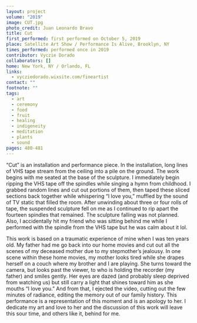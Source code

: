 ```yaml
---
layout: project
volume: "2019"
image: CUT.jpg
photo_credit: Juan Leonardo Bravo
title: Cut
first_performed: first performed on October 5, 2019
place: Satellite Art Show / Performance Is Alive, Brooklyn, NY
times_performed: performed once in 2019
contributor: Vyczie Dorado
collaborators: []
home: New York, NY / Orlando, FL
links:
  - vycziedorado.wixsite.com/fineartist
contact: ""
footnote: ""
tags:
  - art
  - ceremony
  - food
  - fruit
  - healing
  - indigeneity
  - meditation
  - plants
  - sound
pages: 480-481
---
```


“Cut” is an installation and performance piece. In the installation, long lines of VHS tape stream from the ceiling into a pile on the ground. The work begins with me seated at the base of the sculpture. I immediately begin ripping the VHS tape off the spindles while singing a hymn from childhood. I grabbed random lines and cut out portions of them, then taped these sliced sections back together while whispering “I love you,” muffled by the sound of TV static that filled the room. After unwinding about three or four rolls of tape, the suspended sculpture fell on me as I continued to rip apart the fourteen spindles that remained. The sculpture falling was not planned. Also, I accidentally hit my friend who was sitting behind me while I performed with the spindle from the VHS tape but he was calm about it lol.

This work is based on a traumatic experience of mine when I was ten years old. My father had me go back into our home movies and cut out all the scenes of my deceased mother due to my stepmother’s jealousy. In one scene within these home movies, my mother looks tired while she drapes herself on a couch where my brother and I are playing. She turns toward the camera, but looks past the viewer, to who is holding the recorder (my father) and smiles gently. Her eyes are dazed (and probably sleep deprived from watching us) but still carry a light that shines toward him as she mouths “I love you.” And from that, I ejected the video, cutting out the few minutes of radiance, editing the memory out of our family history. This performance is a representation of this moment and is an apology to her. I dedicate my art and love to her and the discussion of this work will leave this sour time, and others like it, behind for me.
